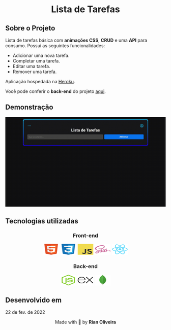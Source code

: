 <h1 align="center">Lista de Tarefas</h1>

## Sobre o Projeto

Lista de tarefas básica com <strong>animações CSS</strong>, <strong>CRUD</strong> e uma <strong>API</strong> para consumo. Possui as seguintes funcionalidades:

- Adicionar uma nova tarefa.
- Completar uma tarefa.
- Editar uma tarefa.
- Remover uma tarefa.

Aplicação hospedada na <a href="https://lista-de-tarefas-basica.herokuapp.com/" rel="external">Heroku</a>.

Você pode conferir o <strong>back-end</strong> do projeto <a href="https://github.com/riandeoliveira/task-list-backend">aqui</a>.

## Demonstração

<div align="center">
    <img src="demo/task-list.gif" alt="Demonstração da aplicação"></img>
</div>

## Tecnologias utilizadas

<div align="center">
    <h3>Front-end</h3>
    <img src="https://raw.githubusercontent.com/devicons/devicon/master/icons/html5/html5-original.svg" alt="HTML5 Icon" height="35" width="50" title="HTML5"></img>
    <img src="https://raw.githubusercontent.com/devicons/devicon/master/icons/css3/css3-original.svg" alt="CSS3 Icon" height="35" width="50" title="CSS3"></img>
    <img src="https://raw.githubusercontent.com/devicons/devicon/master/icons/javascript/javascript-original.svg" alt="JavaScript Icon" height="35" width="50" title="JavaScript"></img>
    <img src="https://raw.githubusercontent.com/devicons/devicon/master/icons/sass/sass-original.svg" alt="SASS Icon" height="35" width="50" title="SASS"></img>
    <img src="https://raw.githubusercontent.com/devicons/devicon/master/icons/react/react-original.svg" alt="React.js Icon" height="35" width="50" title="React.js"></img>
</div>

<div align="center">
    <h3>Back-end</h3>
    <img src="https://raw.githubusercontent.com/devicons/devicon/master/icons/nodejs/nodejs-original.svg" alt="Node.js Icon" height="35" width="50" title="Node.js"></img>
    <img src="https://raw.githubusercontent.com/devicons/devicon/master/icons/express/express-original.svg" alt="Express.js Icon" height="35" width="50" title="Express.js"></img>
    <img src="https://raw.githubusercontent.com/devicons/devicon/master/icons/mongodb/mongodb-original.svg" alt="MongoDB Icon" height="35" width="50" title="MongoDB"></img>
</div>

## Desenvolvido em

22 de fev. de 2022

<p align="center">Made with 💙 by <strong>Rian Oliveira</strong></p>
